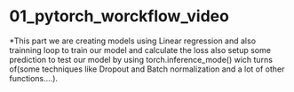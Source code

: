 # 01_pytorch_worckflow_video

*This part we are creating models using Linear regression and also trainning loop to train our model and calculate the loss also setup some prediction to test our model by using torch.inference_mode() wich turns of(some techniques like Dropout and Batch normalization and a lot of other functions....).
